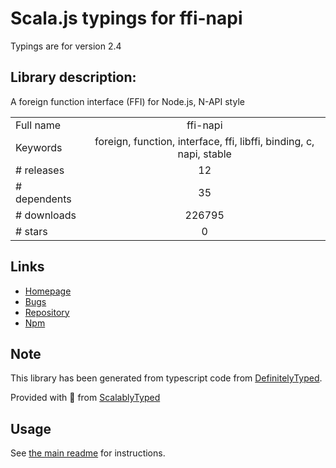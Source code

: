 
# Scala.js typings for ffi-napi

Typings are for version 2.4

## Library description:
A foreign function interface (FFI) for Node.js, N-API style

|                    |                 |
| ------------------ | :-------------: |
| Full name          | ffi-napi |
| Keywords           | foreign, function, interface, ffi, libffi, binding, c, napi, stable |
| # releases         | 12 |
| # dependents       | 35 |
| # downloads        | 226795 |
| # stars            | 0 |

## Links
- [Homepage](http://github.com/node-ffi-napi/node-ffi-napi)
- [Bugs](http://github.com/node-ffi-napi/node-ffi-napi/issues)
- [Repository](https://github.com/node-ffi-napi/node-ffi-napi)
- [Npm](https://www.npmjs.com/package/ffi-napi)
    


## Note
This library has been generated from typescript code from [DefinitelyTyped](https://definitelytyped.org).

Provided with :purple_heart: from [ScalablyTyped](https://github.com/oyvindberg/ScalablyTyped)

## Usage
See [the main readme](../../readme.md) for instructions.


